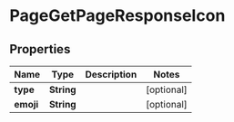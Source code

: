 

# PageGetPageResponseIcon


## Properties

| Name | Type | Description | Notes |
|------------ | ------------- | ------------- | -------------|
|**type** | **String** |  |  [optional] |
|**emoji** | **String** |  |  [optional] |



